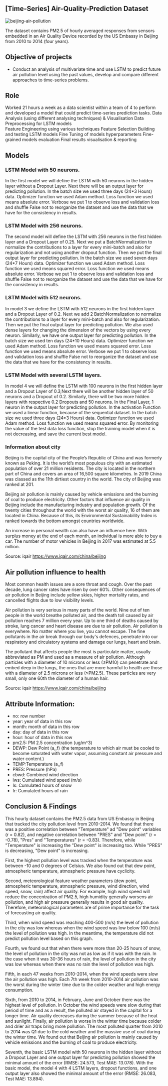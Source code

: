 ## [Time-Series] Air-Quality-Prediction Dataset
![beijing-air-pollution](https://user-images.githubusercontent.com/127029668/222965243-f963b139-091a-42bd-b9f2-84ccfa152eef.jpg)

The dataset contains PM2.5 of hourly averaged responses from sensors embedded in an Air Quality Device recorded by the US Embassy in Beijing from 2010 to 2014 (four years).

## Objective of projects
- Conduct an analysis of multivariate time and use LSTM to predict future air pollution level using the past values, develop and compare different approaches to time-series problems.

## Role
Worked 21 hours a week as a data scientist within a team of 4 to perform and developed a model that could predict time-series prediction tasks.
Data Analysis (using different analysing techniques) & Visualisation
Data Preprocessing for LSTM models  
Feature Engineering using various techniques 
Feature Selection 
Building and testing LSTM models
Fine Tuning of models hyperparameters 
Fine-grained models evaluation
Final results visualisation & reporting  

## Models 

### LSTM Model with 50 neurons.

In the first model we will define the LSTM with 50 neurons in the hidden layer without a Dropout Layer. Next there will be an output layer for predicting pollution. In the batch size we used three days (24*3 Hours) data. Optimizer function we used Adam method. Loss function we used means absolute error. Verbose we put 1 to observe loss and validation loss and shuffle False not to reorganize the dataset and use the data that we have for the consistency in results.

### LSTM Model with 256 neurons.

The second model will define the LSTM with 256 neurons in the first hidden layer and a Dropout Layer of 0.25. Next we put a BatchNormalization to normalize the contributions to a layer for every mini-batch and also for regularization and not using another dropout function. Then we put the final output layer for predicting pollution. In the batch size we used seven days (24*7 Hours) data. Optimizer function we used Adam method. Loss function we used means squared error. Loss function we used means absolute error. Verbose we put 1 to observe loss and validation loss and shuffle False not to reorganize the dataset and use the data that we have for the consistency in results. 

### LSTM Model with 512 neurons.

In model 3 we define the LSTM with 512 neurons in the first hidden layer and a Dropout Layer of 0.2. Next we add 2 BatchNormalization to normalize the contributions to a layer for every mini-batch and also for regularization. Then we put the final output layer for predicting pollution. We also used dense layers for changing the dimension of the vectors by using every neuron. Similarly, we have one output layer for predicting pollution. In the batch size we used ten days (24*10 Hours) data. Optimizer function we used Adam method. Loss function we used means squared error. Loss function we used means absolute error. Verbose we put 1 to observe loss and validation loss and shuffle False not to reorganize the dataset and use the data that we have for the consistency in results.    

### LSTM Model with several LSTM layers.

In model 4 we will define the LSTM with 100 neurons in the first hidden layer and a Dropout Layer of 0.3,Next there will be another hidden layer of 50 neurons and a Dropout of 0.2. Similarly, there will be two more hidden layers with respective 0.2 Dropouts and 50 neurons. In the Final Layer, 1 neuron in the output layer for predicting pollution. In the activation Function we used a linear function, because of the sequential dataset. In the batch size we used three days (24*3 Hours) data. Optimizer function we used Adam method. Loss function we used means squared error. By monitoring the value of the test data loss function, stop the training model when it is not decreasing, and save the current best model.

### Information about city 

Beijing is the capital city of the People’s Republic of China and was formerly known as Peking. It is the world’s most populous city with an estimated population of over 21 million residents. The city is located in the northern part of China and covers an area of 16,500 square kilometres. In 2019 China was classed as the 11th dirtiest country in the world. The city of Beijing was ranked at 201.

Beijing air pollution is mainly caused by vehicle emissions and the burning of coal to produce electricity. Other factors that influence air quality in Beijing include the manufacturing industry and population growth. Of the twenty cities throughout the world with the worst air quality, 16 of them are located in China. Because of this, its Environmental Sustainability Index is ranked towards the bottom amongst countries worldwide.

An increase in personal wealth can also have an influence here. With surplus money at the end of each month, an individual is more able to buy a car. The number of motor vehicles in Beijing in 2017 was estimated at 5.5 million.

Source: iqair https://www.iqair.com/china/beijing

## Air pollution influence to health

Most common health issues are a sore throat and cough. Over the past decade, lung cancer rates have risen by over 60%. Other consequences of air pollution in Beijing include yellow skies, higher mortality rates, and cancelled flights due to low visibility levels.

Air pollution is very serious in many parts of the world. Nine out of ten people in the world breathe polluted air, and the death toll caused by air pollution reaches 7 million every year. Up to one third of deaths caused by stroke, lung cancer and heart disease are due to air pollution. Air pollution is everywhere. No matter where you live, you cannot escape. The fine pollutants in the air break through our body's defences, penetrate into our respiratory and circulatory systems and damage our lungs, heart and brain.

The pollutant that affects people the most is particulate matter, usually abbreviated as PM and used as a measure of air pollution. Although particles with a diameter of 10 microns or less (≤PM10) can penetrate and embed deep in the lungs, the ones that are more harmful to health are those with a diameter of 2.5 microns or less (≤PM2.5). These particles are very small, only one 60th the diameter of a human hair.

Source: iqair https://www.iqair.com/china/beijing

## Attribute Information:
- no: row number
- year: year of data in this row
- month: month of data in this row
- day: day of data in this row
- hour: hour of data in this row
- pm2.5: PM 2.5 concentration (ug/m^3)
- DEWP: Dew Point (a,,f) (the temperature to which air must be cooled to become saturated with water vapor, assuming constant air pressure and water content.)
- TEMP:Temperature (a,,f)
- PRES: Pressure (hPa)
- cbwd: Combined wind direction
- lws: Cumulated wind speed (m/s)
- Is: Cumulated hours of snow
- Ir: Cumulated hours of rain

## Conclusion & Findings 

This hourly dataset contains the PM2.5 data from US Embassy in Beijing that tracked the city pollution level from 2010-2014. We found that there was a positive correlation between "Temperature" ad "Dew point" variables (r = 0.82), and negative correlation between "PRES" and "Dew point" (r = -0.78), "Pres" and "Temperatures" (r = -0.83). Therefore, while "Temperature" is increasing the "Dew point" is increasing too. While "PRES" is decreasing, "Dew point" is increasing.

First, the highest pollution level was tracked when the temperature was between -10 and 0 degrees of Celsius. We also found out that dew point, atmospheric temperature, atmospheric pressure have cyclicity.

Second, meteorological feature weather parameters (dew point, atmospheric temperature, atmospheric pressure, wind direction, wind speed, snow, rain) affect air quality. For example, high wind speed will reduce the concentration of PM2.5, high humidity generally worsens air pollution, and high air pressure generally results in good air quality. Therefore, meteorological parameters are of prime importance for the task of forecasting air quality.

Third, when wind speed was reaching 400-500 (m/s) the level of pollution in the city was low whereas when the wind speed was low below 100 (m/s) the level of pollution was high. In the meantime, the temperature did not predict pollution level based on this graph.

Fourth, we found out that when there were more than 20-25 hours of snow, the level of pollution in the city was not as low as if it was with the rain. In the case when it was 30-36 hours of rain, the level of pollution in the city was low whereas when there was no rain the level of pollution was high.

Fifth, in each 47 weeks from 2010-2014, when the wind speeds were slow the air pollution was high. Each 7th week from 2010-2014 air pollution was the worst during the winter time due to the colder weather and high energy consumption.

Sixth, from 2010 to 2014, in February, June and October there was the highest level of pollution. In October the wind speeds were slow during that period of time and as a result, the polluted air stayed in the capital for a longer time. Air quality decreases during the summer because of the heat and sunlight. Finally, air pollution is worse in the winter time because colder and drier air traps bring more pollution. The most polluted quarter from 2010 to 2014 was Q1 due to the cold weather and the massive use of coal during the winter time. We found out that Beijing air pollution is mainly caused by vehicle emissions and the burning of coal to produce electricity.

Seventh, the basic LSTM model with 50 neurons in the hidden layer without a Dropout Layer and one output layer for predicting pollution showed the minimal amount of the error (RMSE: 24.573, Test MAE: 13.078). With the basic model, the model 4 with 4 LSTM layers, dropout functions, and one output layer also showed the minimal amount of the error (RMSE: 26.083, Test MAE: 13.894).
